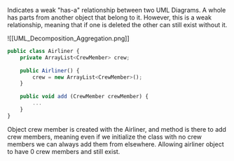 Indicates a weak "has-a" relationship between two UML Diagrams. A whole has parts from another object that belong to it. However, this is a weak relationship, meaning that if one is deleted the other can still exist without it.

![[UML_Decomposition_Aggregation.png]]

```javascript
public class Airliner {
	private ArrayList<CrewMember> crew;
	
	public Airliner() {
		crew = new ArrayList<CrewMember>();
	}
	
	public void add (CrewMember crewMember) {
		...
	}
}
```

Object crew member is created with the Airliner, and method is there to add crew members, meaning even if we initialize the class with no crew members we can always add them from elsewhere. Allowing airliner object to have 0 crew members and still exist.
